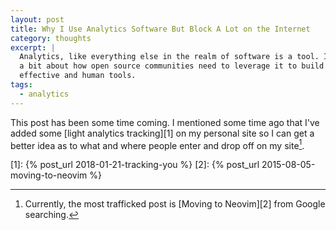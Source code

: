 ```yaml
---
layout: post
title: Why I Use Analytics Software But Block A Lot on the Internet
category: thoughts
excerpt: |
  Analytics, like everything else in the realm of software is a tool. I talk
  a bit about how open source communities need to leverage it to build more
  effective and human tools.
tags:
  - analytics
---
```


This post has been some time coming. I mentioned some time ago that I've added
some [light analytics tracking][1] on my personal site so I can get a better
idea as to what and where people enter and drop off on my site[^1].

[1]: {% post_url 2018-01-21-tracking-you %}
[2]: {% post_url 2015-08-05-moving-to-neovim %}
[^1]: Currently, the most trafficked post is [Moving to Neovim][2] from Google searching.
